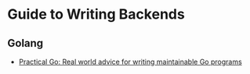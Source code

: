 # Guide to Writing Backends

## Golang

- [Practical Go: Real world advice for writing maintainable Go programs](https://dave.cheney.net/practical-go/presentations/qcon-china.html)
